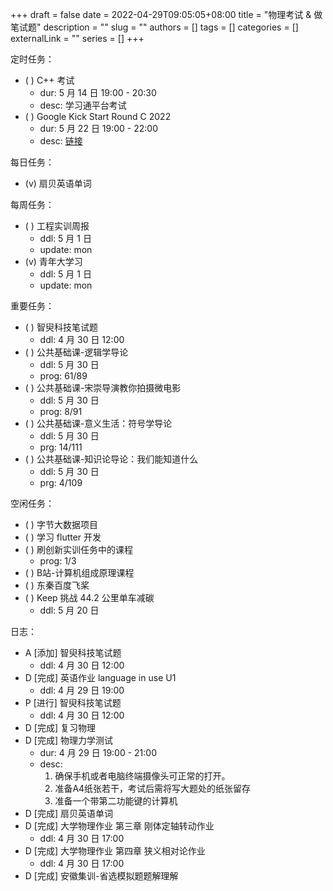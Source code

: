 +++ 
draft = false
date = 2022-04-29T09:05:05+08:00
title = "物理考试 & 做笔试题"
description = ""
slug = ""
authors = []
tags = []
categories = []
externalLink = ""
series = []
+++

定时任务：
- ( ) C++ 考试
    - dur: 5 月 14 日 19:00 - 20:30
    - desc: 学习通平台考试
- ( ) Google Kick Start Round C 2022
    - dur: 5 月 22 日 19:00 - 22:00
    - desc: [链接](https://codingcompetitions.withgoogle.com/kickstart)

每日任务：
- (v) 扇贝英语单词

每周任务：
- ( ) 工程实训周报
    - ddl: 5 月 1 日
    - update: mon
- (v) 青年大学习
    - ddl: 5 月 1 日
    - update: mon

重要任务：
- ( ) 智臾科技笔试题
    - ddl: 4 月 30 日 12:00
- ( ) 公共基础课-逻辑学导论
    - ddl: 5 月 30 日
    - prog: 61/89
- ( ) 公共基础课-宋崇导演教你拍摄微电影
    - ddl: 5 月 30 日
    - prog: 8/91
- ( ) 公共基础课-意义生活：符号学导论
    - ddl: 5 月 30 日
    - prg: 14/111
- ( ) 公共基础课-知识论导论：我们能知道什么
    - ddl: 5 月 30 日
    - prg: 4/109

空闲任务：
- ( ) 字节大数据项目
- ( ) 学习 flutter 开发
- ( ) 刷创新实训任务中的课程
    - prog: 1/3
- ( ) B站-计算机组成原理课程
- ( ) 东秦百度飞桨
- ( ) Keep 挑战 44.2 公里单车减碳
    - ddl: 5 月 20 日

日志：
- A [添加] 智臾科技笔试题
    - ddl: 4 月 30 日 12:00
- D [完成] 英语作业 language in use U1
    - ddl: 4 月 29 日 19:00
- P [进行] 智臾科技笔试题
    - ddl: 4 月 30 日 12:00
- D [完成] 复习物理
- D [完成] 物理力学测试
    - dur: 4 月 29 日 19:00 - 21:00
    - desc:
        1. 确保手机或者电脑终端摄像头可正常的打开。
        2. 准备A4纸张若干，考试后需将写大题处的纸张留存
        3. 准备一个带第二功能键的计算机
- D [完成] 扇贝英语单词
- D [完成] 大学物理作业 第三章 刚体定轴转动作业
    - ddl: 4 月 30 日 17:00
- D [完成] 大学物理作业 第四章 狭义相对论作业
    - ddl: 4 月 30 日 17:00
- D [完成] 安徽集训-省选模拟题题解理解